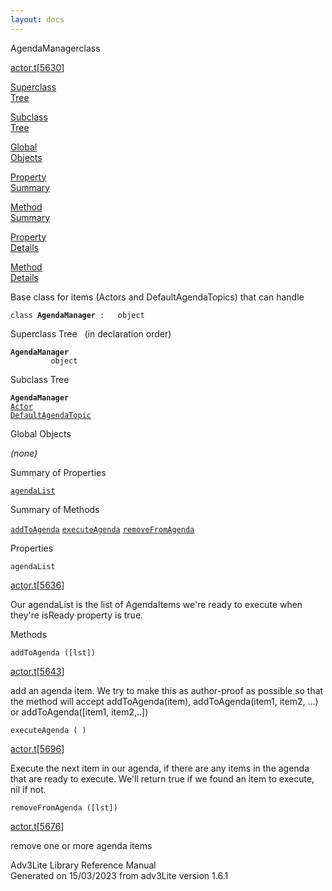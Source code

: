 ```yaml
---
layout: docs
---
```

<span class="title">AgendaManager</span><span class="type">class</span>

[actor.t](../file/actor.t.html)\[[5630](../source/actor.t.html#5630)\]

[Superclass  
Tree](#_SuperClassTree_)

[Subclass  
Tree](#_SubClassTree_)

[Global  
Objects](#_ObjectSummary_)

[Property  
Summary](#_PropSummary_)

[Method  
Summary](#_MethodSummary_)

[Property  
Details](#_Properties_)

[Method  
Details](#_Methods_)



Base class for items (Actors and DefaultAgendaTopics) that can handle

`class `**`AgendaManager`**` :   object`



<span id="_SuperClassTree_"></span>



<span class="hdln">Superclass Tree</span>   (in declaration order)



**`AgendaManager`**  
`         object`  
<span id="_SubClassTree_"></span>



<span class="hdln">Subclass Tree</span>  



**`AgendaManager`**  
[`Actor`](../object/Actor.html)  
[`DefaultAgendaTopic`](../object/DefaultAgendaTopic.html)  
<span id="_ObjectSummary_"></span>



<span class="hdln">Global Objects</span>  



*(none)* <span id="_PropSummary_"></span>



<span class="hdln">Summary of Properties</span>  



[`agendaList`](#agendaList)

<span id="_MethodSummary_"></span>



<span class="hdln">Summary of Methods</span>  



[`addToAgenda`](#addToAgenda) [`executeAgenda`](#executeAgenda) [`removeFromAgenda`](#removeFromAgenda)

<span id="_Properties_"></span>



<span class="hdln">Properties</span>  



<span id="agendaList"></span>

`agendaList`

[actor.t](../file/actor.t.html)\[[5636](../source/actor.t.html#5636)\]



Our agendaList is the list of AgendaItems we're ready to execute when
they're isReady property is true.



<span id="_Methods_"></span>



<span class="hdln">Methods</span>  



<span id="addToAgenda"></span>

`addToAgenda ([lst])`

[actor.t](../file/actor.t.html)\[[5643](../source/actor.t.html#5643)\]



add an agenda item. We try to make this as author-proof as possible so
that the method will accept addToAgenda(item), addToAgenda(item1, item2,
...) or addToAgenda(\[item1, item2,..\])



<span id="executeAgenda"></span>

`executeAgenda ( )`

[actor.t](../file/actor.t.html)\[[5696](../source/actor.t.html#5696)\]



Execute the next item in our agenda, if there are any items in the
agenda that are ready to execute. We'll return true if we found an item
to execute, nil if not.



<span id="removeFromAgenda"></span>

`removeFromAgenda ([lst])`

[actor.t](../file/actor.t.html)\[[5676](../source/actor.t.html#5676)\]



remove one or more agenda items





Adv3Lite Library Reference Manual  
Generated on 15/03/2023 from adv3Lite version 1.6.1


